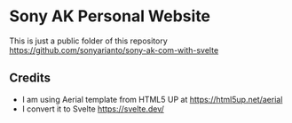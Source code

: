 # Sony AK Personal Website
This is just a public folder of this repository https://github.com/sonyarianto/sony-ak-com-with-svelte

## Credits
- I am using Aerial template from HTML5 UP at https://html5up.net/aerial
- I convert it to Svelte https://svelte.dev/

